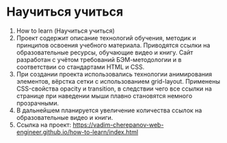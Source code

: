 # Научиться учиться
1. How to learn (Научиться учиться)
2. Проект содержит описание технологий обучения, методик и принципов освоения учебного материала.
Приводятся ссылки на образовательные ресурсы, обучающие видео и книгу.
Сайт разработан с учётом требований БЭМ-методологии и в соответствии со стандартами HTML и CSS.
3. При создании проекта использовались технологии анимирования элементов, вёрстка сетки с использованием grid-layout.
Применены CSS-свойства opacity и transition, в следствии чего все ссылки на странице при наведении мыши плавно становятся немного прозрачными.
4. В дальнейшем планируется увеличение количества ссылок на образовательные видео и книги.
5. Ссылка на проект: https://vadim-cherepanov-web-engineer.github.io/how-to-learn/index.html

